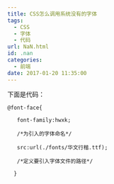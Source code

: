 ```yaml
---
title: CSS怎么调用系统没有的字体
tags:
  - CSS
  - 字体
  - 代码
url: NaN.html
id: .nan
categories:
  - 前端
date: 2017-01-20 11:35:00
---
```


下面是代码：

    @font-face{
    
       font-family:hwxk;
    
       /*为引入的字体命名*/
    
       src:url(./fonts/华文行楷.ttf);
    
       /*定义要引入字体文件的路径*/
    
      }